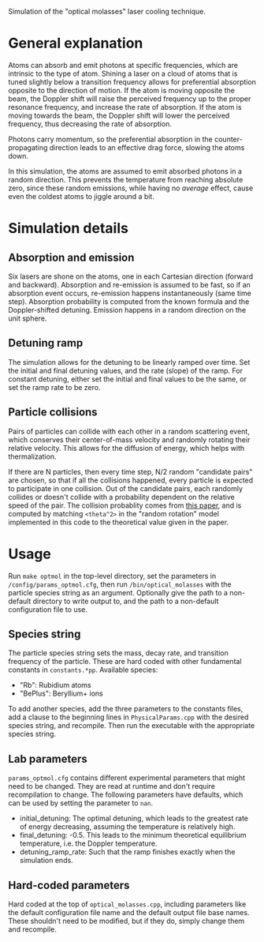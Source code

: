 Simulation of the "optical molasses" laser cooling technique.

# General explanation
Atoms can absorb and emit photons at specific frequencies, which are intrinsic to the type of atom. Shining a laser on a cloud of atoms that is tuned slightly below a transition frequency allows for preferential absorption opposite to the direction of motion. If the atom is moving opposite the beam, the Doppler shift will raise the perceived frequency up to the proper resonance frequency, and increase the rate of absorption. If the atom is moving towards the beam, the Doppler shift will lower the perceived frequency, thus decreasing the rate of absorption.

Photons carry momentum, so the preferential absorption in the counter-propagating direction leads to an effective drag force, slowing the atoms down.

In this simulation, the atoms are assumed to emit absorbed photons in a random direction. This prevents the temperature from reaching absolute zero, since these random emissions, while having no *average* effect, cause even the coldest atoms to jiggle around a bit.

# Simulation details
## Absorption and emission
Six lasers are shone on the atoms, one in each Cartesian direction (forward and backward). Absorption and re-emission is assumed to be fast, so if an absorption event occurs, re-emission happens instantaneously (same time step). Absorption probability is computed from the known formula and the Doppler-shifted detuning. Emission happens in a random direction on the unit sphere.

## Detuning ramp
The simulation allows for the detuning to be linearly ramped over time. Set the initial and final detuning values, and the rate (slope) of the ramp. For constant detuning, either set the initial and final values to be the same, or set the ramp rate to be zero.

## Particle collisions
Pairs of particles can collide with each other in a random scattering event, which conserves their center-of-mass velocity and randomly rotating their relative velocity. This allows for the diffusion of energy, which helps with thermalization.

If there are N particles, then every time step, N/2 random "candidate pairs" are chosen, so that if all the collisions happened, every particle is expected to participate in one collision. Out of the candidate pairs, each randomly collides or doesn't collide with a probability dependent on the relative speed of the pair. The collision probablity comes from [this paper](http://www.physics.purdue.edu/~robichf/papers/PoP10_2217.pdf), and is computed by matching `<theta^2>` in the "random rotation" model implemented in this code to the theoretical value given in the paper.

# Usage
Run `make optmol` in the top-level directory, set the parameters in `/config/params_optmol.cfg`, then run `/bin/optical_molasses` with the particle species string as an argument. Optionally give the path to a non-default directory to write output to, and the path to a non-default configuration file to use.

## Species string
The particle species string sets the mass, decay rate, and transition frequency of the particle. These are hard coded with other fundamental constants in `constants.*pp`. Available species:

- "Rb": Rubidium atoms
- "BePlus": Beryllium+ ions

To add another species, add the three parameters to the constants files, add a clause to the beginning lines in `PhysicalParams.cpp` with the desired species string, and recompile. Then run the executable with the appropriate species string.

## Lab parameters
`params_optmol.cfg` contains different experimental parameters that might need to be changed. They are read at runtime and don't require recompilation to change. The following parameters have defaults, which can be used by setting the parameter to `nan`.

- initial_detuning: The optimal detuning, which leads to the greatest rate of energy decreasing, assuming the temperature is relatively high.
- final_detuning: -0.5. This leads to the minimum theoretical equilibrium temperature, i.e. the Doppler temperature.
- detuning_ramp_rate: Such that the ramp finishes exactly when the simulation ends.

## Hard-coded parameters
Hard coded at the top of `optical_molasses.cpp`, including parameters like the default configuration file name and the default output file base names. These shouldn't need to be modified, but if they do, simply change them and recompile.
